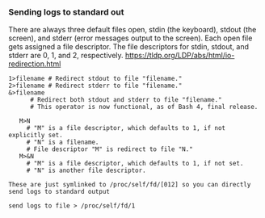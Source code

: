 ### Sending logs to standard out
There are always three default files open, stdin (the keyboard), stdout (the screen), and stderr (error messages output to the screen). Each open file gets assigned a file descriptor. The file descriptors for stdin, stdout, and stderr are 0, 1, and 2, respectively.
https://tldp.org/LDP/abs/html/io-redirection.html
```
1>filename # Redirect stdout to file "filename."
2>filename # Redirect stderr to file "filename."
&>filename
      # Redirect both stdout and stderr to file "filename."
      # This operator is now functional, as of Bash 4, final release.

   M>N
     # "M" is a file descriptor, which defaults to 1, if not explicitly set.
     # "N" is a filename.
     # File descriptor "M" is redirect to file "N."
   M>&N
     # "M" is a file descriptor, which defaults to 1, if not set.
     # "N" is another file descriptor.
     
These are just symlinked to /proc/self/fd/[012] so you can directly send logs to standard output 

send logs to file > /proc/self/fd/1
```

